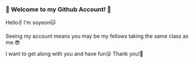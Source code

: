 ### 📍 Welcome to my Github Account! 📍


Hello✌️ I'm soyeon🐱 

Seeing my account means you may be my fellows taking the same class as me.😎

I want to get along with you and have fun😜 Thank you!💖

<!--
**psy03/psy03** is a ✨ _special_ ✨ repository because its `README.md` (this file) appears on your GitHub profile.

